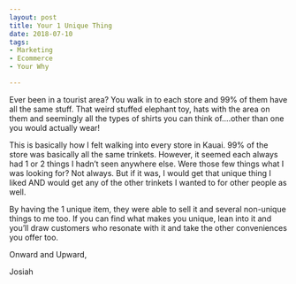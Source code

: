 ```yaml
---
layout: post
title: Your 1 Unique Thing
date: 2018-07-10
tags:
- Marketing
- Ecommerce 
- Your Why

---
```



<p>Ever been in a tourist area? You walk in to each store and 99% of them have all the same stuff. That weird stuffed elephant toy, hats with the area on them and seemingly all the types of shirts you can think of….other than one you would actually wear!</p>

<p>This is basically how I felt walking into every store in Kauai. 99% of the store was basically all the same trinkets. However, it seemed each always had 1 or 2 things I hadn’t seen anywhere else. Were those few things what I was looking for? Not always. But if it was, I would get that unique thing I liked AND would get any of the other trinkets I wanted to for other people as well. </p>

<p>By having the 1 unique item, they were able to sell it and several non-unique things to me too. If you can find what makes you unique, lean into it and you’ll draw customers who resonate with it and take the other conveniences you offer too.</p>

<p>Onward and Upward, </p>

<p>Josiah </p>


